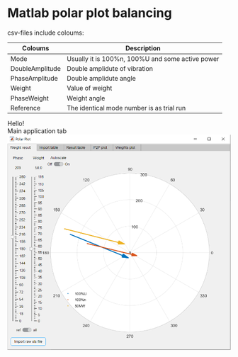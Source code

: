 # Matlab polar plot balancing

csv-files include coloums:

| Coloums         | Description                                      |
|-----------------|--------------------------------------------------|
| Mode            | Usually it is 100%n, 100%U and some active power |
| DoubleAmplitude | Double amplidute of vibration                    |
| PhaseAmplitude  | Double amplidute angle                           |
| Weight          | Value of weight                                  |
| PhaseWeight     | Weight angle                                     |
| Reference       | The identical mode number is as trial run        |
Hello!
<br>Main application tab<br>
<img src="https://github.com/krajoff/polarplot-balancing/blob/master/pictures/main.png?raw=true">
